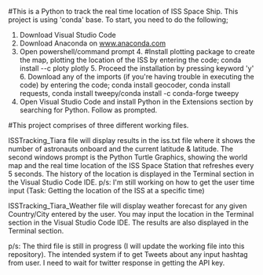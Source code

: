 #This is a Python to track the real time location of ISS Space Ship. This project is using 'conda' base. To start, you need to do the following;

1. Download Visual Studio Code
2. Download Anaconda on www.anaconda.com
3. Open powershell/command prompt
    4. #Install plotting package to create the map, plotting the location of the ISS by entering the code; conda install --c ploty plotly
    5. Proceed the installation by pressing keyword 'y'
    6. Download any of the imports (if you're having trouble in executing the code) by entering the code; conda install geocoder, conda install requests, conda          install tweepy/conda install -c conda-forge tweepy
7. Open Visual Studio Code and install Python in the Extensions section by searching for Python. Follow as prompted.


#This project comprises of three different working files.

ISSTracking_Tiara file will display results in the iss.txt file where it shows the number of astronauts onboard and the current latitude & latitude. 
The second windows prompt is the Python Turtle Graphics, showing the world map and the real time location of the ISS Space Station that refreshes every 5 seconds.
The history of the location is displayed in the Terminal section in the Visual Studio Code IDE.
p/s: I'm still working on how to get the user time input (Task: Getting the location of the ISS at a specific time)

ISSTracking_Tiara_Weather file will display weather forecast for any given Country/City entered by the user.
You may input the location in the Terminal section in the Visual Studio Code IDE.
The results are also displayed in the Terminal section.

p/s: The third file is still in progress (I will update the working file into this repository). The intended system if to get Tweets about any input hashtag from user. I need to wait for twitter response in getting the API key.
